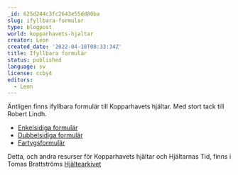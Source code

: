 ```yaml
---
_id: 625d244c3fc2643e55dd80ba
slug: ifyllbara-formular
type: blogpost
world: kopparhavets-hjaltar
creator: Leon
created_date: '2022-04-18T08:33:34Z'
title: Ifyllbara formulär
status: published
language: sv
license: ccby4
editors:
  - Leon
---
```

Äntligen finns ifyllbara formulär till Kopparhavets hjältar. Med stort tack till Robert Lindh.

*   [Enkelsidiga formulär](https://zadrith.com/ht/kh_formular.pdf)
*   [Dubbelsidiga formulär](https://zadrith.com/ht/kh_formular_tvasidigt.pdf)
*   [Fartygsformulär](https://zadrith.com/ht/kh_fartygsformular.pdf) 

  

Detta, och andra resurser för Kopparhavets hjältar och Hjältarnas Tid, finns i Tomas Brattströms [Hjältearkivet](https://zadrith.com/ht/)
